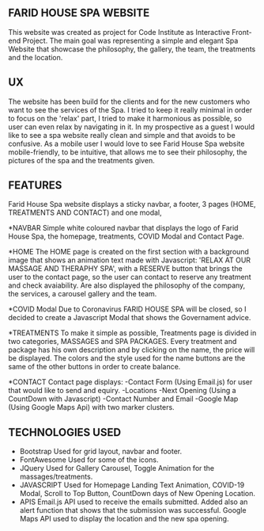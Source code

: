 

## FARID HOUSE SPA WEBSITE

This website was created as project for Code Institute as Interactive Front-end Project.
The main goal was representing a simple and elegant Spa Website that showcase the philosophy, the gallery, the team, the treatments and the location.



## UX 

The website has been build for the clients and for the new customers who want to see the services of the Spa.
I tried to keep it really minimal in order to focus on the 'relax' part, I tried to make it harmonious as possible, so user can even relax by navigating in it.
In my prospective as a guest I would like to see a spa website really clean and simple and that avoids to be confusive.
As a mobile user I would love to see Farid House Spa website mobile-friendly, to be intuitive, that allows me to see their philosophy, the pictures of the spa and the treatments given.

## FEATURES

Farid House Spa website displays a sticky navbar, a footer, 3 pages (HOME, TREATMENTS AND CONTACT) and one modal,

*NAVBAR
Simple white coloured navbar that displays the logo of Farid House Spa, the homepage, treatments, COVID Modal and Contact Page.

*HOME
The HOME page is created on the first section with a background image that shows an animation text made with Javascript: 'RELAX AT OUR MASSAGE AND THERAPHY SPA', with a RESERVE button that brings the user to the contact page, so the user can contact to reserve any treatment and check avaiability.
Are also displayed the philosophy of the company, the services, a carousel gallery and the team.

*COVID Modal
Due to Coronavirus FARID HOUSE SPA will be closed, so I decided to create a Javascript Modal that shows the Governament advice. 

*TREATMENTS 
To make it simple as possible, Treatments page is divided in two categories, MASSAGES and SPA PACKAGES.
Every treatment and package has his own description and by clicking on the name, the price will be displayed. 
The colors and the style used for the name buttons are the same of the other buttons in order to create balance. 

*CONTACT 
Contact page displays: 
-Contact Form (Using Email.js) for user that would like to send and equiry.
-Locations
-Next Opening (Using a CountDown with Javascript)
-Contact Number and Email
-Google Map (Using Google Maps Api) with two marker clusters.

## TECHNOLOGIES USED 

* Bootstrap
Used for grid layout, navbar and footer.
* FontAwesome
Used for some of the icons.
* JQuery
Used for Gallery Carousel, Toggle Animation for the massages/treatments.
* JAVASCRIPT
Used for Homepage Landing Text Animation, COVID-19 Modal, Scroll to Top Button, CountDown days of New Opening Location.
* APIS 
Email.js API used to receive the emails submitted. Added also an alert function that shows that the submission was successful. 
Google Maps API used to display the location and the new spa opening.



